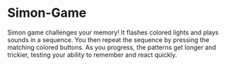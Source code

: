 # Simon-Game
Simon game challenges your memory! It flashes colored lights and plays sounds in a sequence. You then repeat the sequence by pressing the matching colored buttons. As you progress, the patterns get longer and trickier, testing your ability to remember and react quickly.
